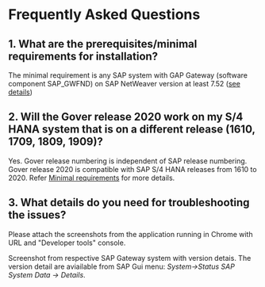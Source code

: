 # Frequently Asked Questions

## 1. What are the prerequisites/minimal requirements for installation?

The minimal requirement is any SAP system with GAP Gateway (software component SAP_GWFND) on SAP NetWeaver version at least 7.52 ([see details](inst/min.md))

## 2. Will the Gover release 2020 work on my S/4 HANA system that is on a different release (1610, 1709, 1809, 1909)?

Yes. Gover release numbering is independent of SAP release numbering. Gover release 2020 is compatible with SAP S/4 HANA releases from 1610 to 2020. Refer [Minimal requirements](inst/min.md) for more details.

## 3. What details do you need for troubleshooting the issues?

Please attach the screenshots from the application running in Chrome with URL and "Developer tools" console.

Screenshot from respective SAP Gateway system with version detais. The version detail are aviailable from SAP Gui menu: *System->Status SAP System Data -> Details*.


